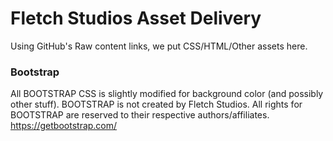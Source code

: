 # Fletch Studios Asset Delivery
Using GitHub's Raw content links, we put CSS/HTML/Other assets here. 

### Bootstrap
All BOOTSTRAP CSS is slightly modified for background color (and possibly other stuff). BOOTSTRAP is not created by Fletch Studios. All rights for BOOTSTRAP are reserved to their respective authors/affiliates.
https://getbootstrap.com/

